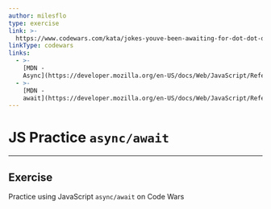 ```yaml
---
author: milesflo
type: exercise
link: >-
  https://www.codewars.com/kata/jokes-youve-been-awaiting-for-dot-dot-dot-promise
linkType: codewars
links:
  - >-
    [MDN -
    Async](https://developer.mozilla.org/en-US/docs/Web/JavaScript/Reference/Statements/async_function){website}
  - >-
    [MDN -
    await](https://developer.mozilla.org/en-US/docs/Web/JavaScript/Reference/Operators/await){website}
---
```


# JS Practice `async/await`


---

## Exercise

Practice using JavaScript `async/await` on Code Wars
